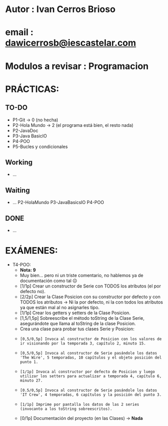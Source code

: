 # Autor : Ivan Cerros Brioso
# email : dawicerrosb@iescastelar.com
# Modulos a revisar : Programacion

# PRÁCTICAS:
## TO-DO
+ P1-Git -> 0 (no hecha)
+ P2-Hola Mundo -> 2 (el programa está bien, el resto nada)
+ P2-JavaDoc
+ P3-Java BasicIO
+ P4-POO
+ P5-Bucles y condicionales

## Working
+ ...

## Waiting
+ ...
P2-HolaMundo
P3-JavaBasicsIO
P4-POO
## DONE
+ ...

# EXÁMENES:
+ T4-POO:
  + **Nota: 9**
  + Muy bien... pero ni un triste comentario, no hablemos ya de documentación como tal ☹️
  + [1/1p] Crear un constructor de Serie con TODOS los atributos (el por defecto no).
  + [2/2p] Crear la Clase Posicion con su constructor por defecto y con TODOS los atributos -> Ni la por defecto, ni la con todos los atributos ya que están mal al no asignarles tipo.
  + [1/1p] Crear los getters y setters de la Clase Posicion.
  + [1,5/1,5p] Sobreescribe el método toString de la Clase Serie, asegurándote que llama al toString de la clase Posicion.
  + Crea una clase para probar tus clases Serie y Posicion:
  +     [0,5/0,5p] Invoca al constructor de Posicion con los valores de ir visionando por la temporada 3, capítulo 2, minuto 15.
  +     [0,5/0,5p] Invoca al constructor de Serie pasándole los datos 'The Wire', 5 temporadas, 10 capítulos y el objeto posición del punto 1.
  +     [1/1p] Invoca al constructor por defecto de Posicion y luego utilizar los setters para actualizar a temporada 4, capítulo 6, minuto 27.
  +     [0.5/0,5p] Invoca al constructor de Serie pasándole los datos 'IT Crew', 4 temporadas, 6 capítulos y la posición del punto 3.
  +     [1/1p] Imprime por pantalla los datos de las 2 series (invocanto a los toString sobreescritos).
  + [0/1p] Documentación del proyecto (en las Clases) -> **Nada**
